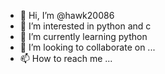 - 👋 Hi, I’m @hawk20086
- 👀 I’m interested in python and c
- 🌱 I’m currently learning python
- 💞️ I’m looking to collaborate on ...
- 📫 How to reach me ...

<!---
hawk20086/hawk20086 is a ✨ special ✨ repository because its `README.md` (this file) appears on your GitHub profile.
You can click the Preview link to take a look at your changes.
--->
